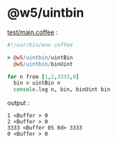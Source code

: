 [‼️]: ✏️README.mdt

# @w5/uintbin

[test/main.coffee](./test/main.coffee) :

```coffee
#!/usr/bin/env coffee

> @w5/uintbin/uintBin
  @w5/uintbin/binUint

for n from [1,2,3333,0]
  bin = uintBin n
  console.log n, bin, binUint bin
```

output :

```
1 <Buffer > 0
2 <Buffer > 0
3333 <Buffer 05 0d> 3333
0 <Buffer > 0
```
